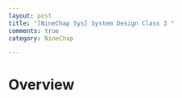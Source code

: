 ```yaml
---
layout: post
title: "[NineChap Sys] System Design Class 3 "
comments: true
category: NineChap

---
```


# Overview
